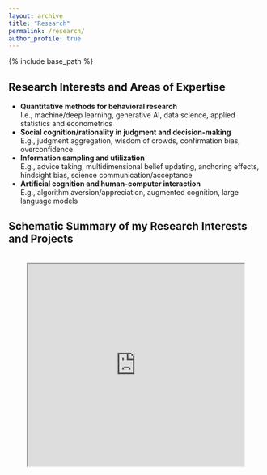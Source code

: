 ```yaml
---
layout: archive
title: "Research"
permalink: /research/
author_profile: true
---
```


{% include base_path %}

## Research Interests and Areas of Expertise

- <b>Quantitative methods for behavioral research</b><br> I.e., machine/deep learning, generative AI, data science, applied statistics and econometrics
-	<b>Social cognition/rationality in judgment and decision-making</b><br> E.g., judgment aggregation, wisdom of crowds, confirmation bias, overconfidence
-	<b>Information sampling and utilization</b><br> E.g., advice taking, multidimensional belief updating, anchoring effects, hindsight bias, science communication/acceptance
-	<b>Artificial cognition and human-computer interaction</b><br> E.g., algorithm aversion/appreciation, augmented cognition, large language models



## Schematic Summary of my Research Interests and Projects

<br>
<div style="text-align: center"> 
  <iframe src="https://drive.google.com/file/d/11Ar0HXOfNkAxqcWyDZTlQ8ZeMAeLh17d/preview" width="85%" height="400px"></iframe>
</div>

